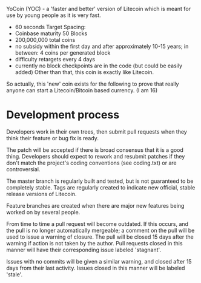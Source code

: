 YoCoin (YOC) - a 'faster and better' version of Litecoin which is meant for use by young people as it is very fast.
 - 60 seconds Target Spacing:
 - Coinbase maturity 50 Blocks
 - 200,000,000 total coins
 - no subsidy within the first day and after approximately 10-15 years;
    in between: 4 coins per generated block
 - difficulty retargets every 4 days
 - currently no block checkpoints are in the code (but could be easily
   added)
Other than that, this coin is exactly like Litecoin.

So actually, this 'new' coin exists for the following to prove that really anyone can start a Litecoin/Bitcoin based currency. (I am 16)
 

Development process
===================

Developers work in their own trees, then submit pull requests when
they think their feature or bug fix is ready.

The patch will be accepted if there is broad consensus that it is a
good thing.  Developers should expect to rework and resubmit patches
if they don't match the project's coding conventions (see coding.txt)
or are controversial.

The master branch is regularly built and tested, but is not guaranteed
to be completely stable. Tags are regularly created to indicate new
official, stable release versions of Litecoin.

Feature branches are created when there are major new features being
worked on by several people.

From time to time a pull request will become outdated. If this occurs, and
the pull is no longer automatically mergeable; a comment on the pull will
be used to issue a warning of closure. The pull will be closed 15 days
after the warning if action is not taken by the author. Pull requests closed
in this manner will have their corresponding issue labeled 'stagnant'.

Issues with no commits will be given a similar warning, and closed after
15 days from their last activity. Issues closed in this manner will be 
labeled 'stale'.